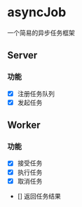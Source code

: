 # asyncJob

一个简易的异步任务框架

## Server

### 功能

- [x] 注册任务队列
- [x] 发起任务

## Worker

### 功能

- [x] 接受任务
- [x] 执行任务
- [x] 取消任务
- [] 返回任务结果

